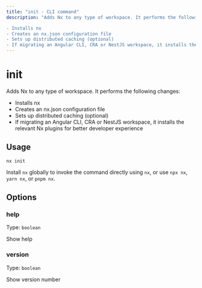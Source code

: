 ```yaml
---
title: "init - CLI command"
description: "Adds Nx to any type of workspace. It performs the following changes:

- Installs nx
- Creates an nx.json configuration file
- Sets up distributed caching (optional)
- If migrating an Angular CLI, CRA or NestJS workspace, it installs the relevant Nx plugins for better developer experience"
---
```


# init

Adds Nx to any type of workspace. It performs the following changes:

- Installs nx
- Creates an nx.json configuration file
- Sets up distributed caching (optional)
- If migrating an Angular CLI, CRA or NestJS workspace, it installs the relevant Nx plugins for better developer experience

## Usage

```shell
nx init
```

Install `nx` globally to invoke the command directly using `nx`, or use `npx nx`, `yarn nx`, or `pnpm nx`.

## Options

### help

Type: `boolean`

Show help

### version

Type: `boolean`

Show version number
